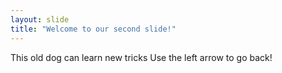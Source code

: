 ```yaml
---
layout: slide
title: "Welcome to our second slide!"
---
```

This old dog can learn new tricks
Use the left arrow to go back!
